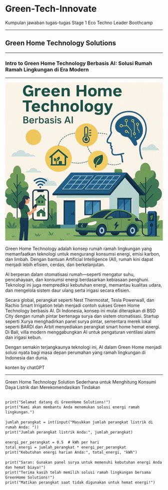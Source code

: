 # Green-Tech-Innovate

Kumpulan jawaban tugas-tugas Stage 1 Eco Techno Leader Boothcamp

---
## Green Home Technology Solutions
---
### Intro to Green Home Technology Berbasis AI: Solusi Rumah Ramah Lingkungan di Era Modern
---
![green home](https://github.com/Agus-Iskandar-D/Green-Tech-Innovate/blob/Green-Home-Technology-Solutions/Green%20Home%20Technology.png)

Green Home Technology adalah konsep rumah ramah lingkungan yang memanfaatkan teknologi untuk mengurangi konsumsi energi, emisi karbon, dan limbah. Dengan bantuan Artificial Intelligence (AI), rumah kini dapat menjadi lebih efisien, cerdas, dan berkelanjutan.

AI berperan dalam otomatisasi rumah—seperti mengatur suhu, pencahayaan, dan konsumsi energi berdasarkan kebiasaan penghuni. Teknologi ini juga memprediksi kebutuhan energi, memantau kualitas udara, dan mengelola sistem daur ulang serta irigasi secara efisien.

Secara global, perangkat seperti Nest Thermostat, Tesla Powerwall, dan Rachio Smart Irrigation telah menjadi contoh sukses Green Home Technology berbasis AI. Di Indonesia, konsep ini mulai diterapkan di BSD City dengan rumah pintar bertenaga surya dan sistem otomatisasi. Startup seperti Xurya menghadirkan panel surya pintar, sementara merek lokal seperti BARDI dan Arbit menyediakan perangkat smart home hemat energi. Di Bali, villa modern menggabungkan AI untuk pengaturan ventilasi alami dan irigasi kebun.

Dengan semakin terjangkaunya teknologi ini, AI dalam Green Home menjadi solusi nyata bagi masa depan perumahan yang ramah lingkungan di Indonesia dan dunia.

konten by chatGPT

---
Green Home Technology Solution Sederhana untuk Menghitung Konsumi Daya Listrik dan Merekomendasikan Tindakan 

```

print("Selamat datang di GreenHome Solutions!")
print("Kami akan membantu Anda menemukan solusi energi ramah lingkungan.")

jumlah_perangkat = int(input("Masukkan jumlah perangkat listrik di rumah Anda: "))
print("Jumlah perangkat listrik Anda:", jumlah_perangkat)

energi_per_perangkat = 0.5  # kWh per hari
total_energi = jumlah_perangkat * energi_per_perangkat
print("Kebutuhan energi harian Anda:", total_energi, "kWh")

print("Saran: Gunakan panel surya untuk memenuhi kebutuhan energi Anda dan hemat biaya!")
print("Terima kasih telah memilih solusi ramah lingkungan bersama GreenHome Solutions!")
print("Matikan perangkat saat tidak digunakan untuk hemat energi!")

```

